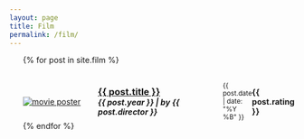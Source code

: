 ```yaml
---
layout: page
title: Film
permalink: /film/
---
```


<ul>
  {% for post in site.film %}
   <article class="post" style="margin-top: 30px;">
		<div
			class="entry"
			style="display: flex; justify-content: center; align-items: center">
			<div style="flex: 30%">
				<a href="{{ site.baseurl }}{{ post.url }}"
					><img
						id="cover-small"
						alt="movie poster"
						src="{{ post.cover }}"
				/></a>
			</div>
			<div style="flex: 50%">
				<a
					href="{{ site.baseurl }}{{ post.url }}"
					class="read-more">
						<h3 style="margin: 0;">{{ post.title }}</h3>
				</a>
				<h5 style="margin: 0;">{{ post.year }} | by {{ post.director }}</h5>
			</div>
			<div style="flex: 10%">
				<small> {{ post.date | date: "%Y %B" }}</small>
			</div>
			<div style="flex: 10%">
				<h4 style="margin: 0;">{{ post.rating }}</h4>
			</div>
		</div>
	</article>
  {% endfor %}
</ul>
